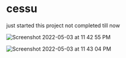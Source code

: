 # cessu
just started this project not completed till now

![Screenshot 2022-05-03 at 11 42 55 PM](https://user-images.githubusercontent.com/78723011/166516590-cfb8769f-3aad-4079-8843-1a44c02312c1.png)

![Screenshot 2022-05-03 at 11 43 04 PM](https://user-images.githubusercontent.com/78723011/166516824-00bfac66-4228-4a79-a228-94c5caa65c36.png)
